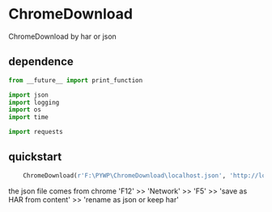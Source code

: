# ChromeDownload
ChromeDownload by har or json

## dependence
```python
from __future__ import print_function

import json
import logging
import os
import time

import requests
```
## quickstart

```python
    ChromeDownload(r'F:\PYWP\ChromeDownload\localhost.json', 'http://localhost/peise/peise/www.peise.net/').download()
```

the json file comes from chrome 'F12' >> 'Network' >> 'F5' >> 'save as HAR from content' >> 'rename as json or keep har'
